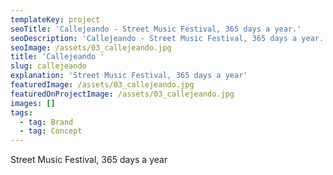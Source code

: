 ```yaml
---
templateKey: project
seoTitle: 'Callejeando - Street Music Festival, 365 days a year.'
seoDescription: 'Callejeando - Street Music Festival, 365 days a year.'
seoImage: /assets/03_callejeando.jpg
title: 'Callejeando '
slug: callejeando
explanation: 'Street Music Festival, 365 days a year'
featuredImage: /assets/03_callejeando.jpg
featuredOnProjectImage: /assets/03_callejeando.jpg
images: []
tags:
  - tag: Brand
  - tag: Concept
---
```

Street Music Festival, 365 days a year
